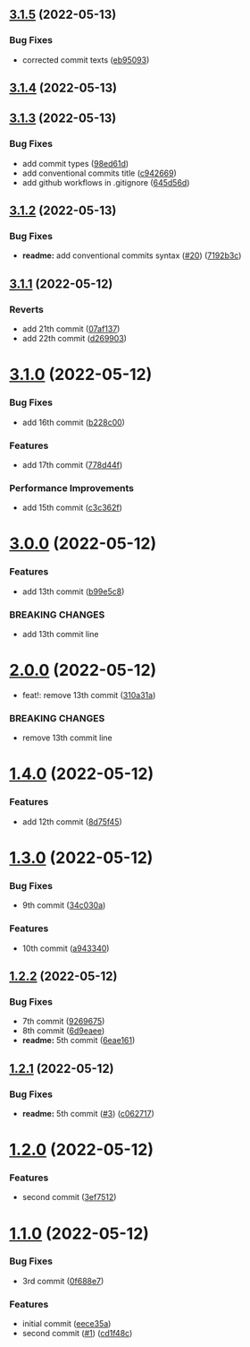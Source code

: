 ## [3.1.5](https://github.com/qxduddes/release_changelog/compare/v3.1.4...v3.1.5) (2022-05-13)


### Bug Fixes

* corrected commit texts ([eb95093](https://github.com/qxduddes/release_changelog/commit/eb95093ea4e3892a026dce2dc9ee497f8f9adad1))



## [3.1.4](https://github.com/qxduddes/release_changelog/compare/v3.1.3...v3.1.4) (2022-05-13)



## [3.1.3](https://github.com/qxduddes/release_changelog/compare/v3.1.2...v3.1.3) (2022-05-13)


### Bug Fixes

* add commit types ([98ed61d](https://github.com/qxduddes/release_changelog/commit/98ed61dedb1fb5f5d9890b4634595473d5311030))
* add conventional commits title ([c942669](https://github.com/qxduddes/release_changelog/commit/c9426690345976d43b35b9cfc332fdbd346a6beb))
* add github workflows in .gitignore ([645d56d](https://github.com/qxduddes/release_changelog/commit/645d56d2ff9746404be0273c1045695f7144af32))



## [3.1.2](https://github.com/qxduddes/release_changelog/compare/v3.1.1...v3.1.2) (2022-05-13)


### Bug Fixes

* **readme:** add conventional commits syntax  ([#20](https://github.com/qxduddes/release_changelog/issues/20)) ([7192b3c](https://github.com/qxduddes/release_changelog/commit/7192b3c9e8800eb2d1ddf3dd2fc798e1df2c9d5e))



## [3.1.1](https://github.com/qxduddes/release_changelog/compare/v3.1.0...v3.1.1) (2022-05-12)


### Reverts

* add 21th commit ([07af137](https://github.com/qxduddes/release_changelog/commit/07af137fbc04b8c25ca89b051986f4108c04f302))
* add 22th commit ([d269903](https://github.com/qxduddes/release_changelog/commit/d269903f86816bfc5b4b4c8f99958f26e887684e))



# [3.1.0](https://github.com/qxduddes/release_changelog/compare/v3.0.0...v3.1.0) (2022-05-12)


### Bug Fixes

* add 16th commit ([b228c00](https://github.com/qxduddes/release_changelog/commit/b228c0033d9f3081217fc31124ef93212177fb64))


### Features

* add 17th commit ([778d44f](https://github.com/qxduddes/release_changelog/commit/778d44f0fca4d3cfd0ba0a65a9e3774c2cbc2fe8))


### Performance Improvements

* add 15th commit ([c3c362f](https://github.com/qxduddes/release_changelog/commit/c3c362f44d0fade92919bf7692c4fbe145af493c))



# [3.0.0](https://github.com/qxduddes/release_changelog/compare/v2.0.0...v3.0.0) (2022-05-12)


### Features

* add 13th commit ([b99e5c8](https://github.com/qxduddes/release_changelog/commit/b99e5c8cd375306dd928971dd313be7279791085))


### BREAKING CHANGES

* add 13th commit line



# [2.0.0](https://github.com/qxduddes/release_changelog/compare/v1.4.0...v2.0.0) (2022-05-12)


* feat!: remove 13th commit ([310a31a](https://github.com/qxduddes/release_changelog/commit/310a31a294c9e6014eb2c756b9d5026368eeb4fc))


### BREAKING CHANGES

* remove 13th commit line



# [1.4.0](https://github.com/qxduddes/release_changelog/compare/v1.3.0...v1.4.0) (2022-05-12)


### Features

* add 12th commit ([8d75f45](https://github.com/qxduddes/release_changelog/commit/8d75f45630e9f11f7aed7c2c384b022e7133cc22))



# [1.3.0](https://github.com/qxduddes/release_changelog/compare/v1.2.2...v1.3.0) (2022-05-12)


### Bug Fixes

* 9th commit ([34c030a](https://github.com/qxduddes/release_changelog/commit/34c030a0c1ba9a9015622908504515484c389034))


### Features

* 10th commit ([a943340](https://github.com/qxduddes/release_changelog/commit/a94334007776fe21520248abdb5579c61545c4bc))



## [1.2.2](https://github.com/qxduddes/release_changelog/compare/v1.2.1...v1.2.2) (2022-05-12)


### Bug Fixes

* 7th commit ([9269675](https://github.com/qxduddes/release_changelog/commit/926967500b83071d222f0676e039d4bd6f348fe2))
* 8th commit ([6d9eaee](https://github.com/qxduddes/release_changelog/commit/6d9eaee9f1f0fd74da64c0346294b0f90f399fee))
* **readme:** 5th commit ([6eae161](https://github.com/qxduddes/release_changelog/commit/6eae1616662790680c54b4ec05da0a722fbd876a))



## [1.2.1](https://github.com/qxduddes/release_changelog/compare/v1.2.0...v1.2.1) (2022-05-12)


### Bug Fixes

* **readme:** 5th commit ([#3](https://github.com/qxduddes/release_changelog/issues/3)) ([c062717](https://github.com/qxduddes/release_changelog/commit/c0627170581baac5586b620be8ba83502e672dab))



# [1.2.0](https://github.com/qxduddes/release_changelog/compare/v1.1.0...v1.2.0) (2022-05-12)


### Features

* second commit ([3ef7512](https://github.com/qxduddes/release_changelog/commit/3ef751262b6fdf0256470e751ee7aa8b9d55e485))



# [1.1.0](https://github.com/qxduddes/release_changelog/compare/eece35a0bbc88006c6e127998aa7f0ba1f4c94a8...v1.1.0) (2022-05-12)


### Bug Fixes

* 3rd commit ([0f688e7](https://github.com/qxduddes/release_changelog/commit/0f688e75ff44c81b52b249e7426a35f6a4784fb0))


### Features

* initial commit ([eece35a](https://github.com/qxduddes/release_changelog/commit/eece35a0bbc88006c6e127998aa7f0ba1f4c94a8))
* second commit ([#1](https://github.com/qxduddes/release_changelog/issues/1)) ([cd1f48c](https://github.com/qxduddes/release_changelog/commit/cd1f48c4a1b657d09f81d009626c14583a4d1a7f))



